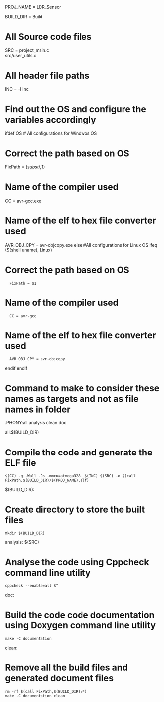 PROJ_NAME = LDR_Sensor

BUILD_DIR = Build

# All Source code files
SRC = project_main.c\
src/user_utils.c

# All header file paths
INC = -I inc

# Find out the OS and configure the variables accordingly
ifdef OS	# All configurations for Windwos OS
# Correct the path based on OS
   FixPath = $(subst /,\,$1)
# Name of the compiler used
   CC = avr-gcc.exe
# Name of the elf to hex file converter used
   AVR_OBJ_CPY = avr-objcopy.exe
else #All configurations for Linux OS
   ifeq ($(shell uname), Linux)
# Correct the path based on OS
      FixPath = $1				
# Name of the compiler used
	  CC = avr-gcc
# Name of the elf to hex file converter used
	  AVR_OBJ_CPY = avr-objcopy 
   endif
endif

# Command to make to consider these names as targets and not as file names in folder
.PHONY:all analysis clean doc

all:$(BUILD_DIR)
# Compile the code and generate the ELF file
	$(CC) -g -Wall -Os -mmcu=atmega328  $(INC) $(SRC) -o $(call FixPath,$(BUILD_DIR)/$(PROJ_NAME).elf)

$(BUILD_DIR):
# Create directory to store the built files
	mkdir $(BUILD_DIR)

analysis: $(SRC)
# Analyse the code using Cppcheck command line utility
	cppcheck --enable=all $^

doc:
# Build the code code documentation using Doxygen command line utility
	make -C documentation

clean:
# Remove all the build files and generated document files
	rm -rf $(call FixPath,$(BUILD_DIR)/*)
	make -C documentation clean
